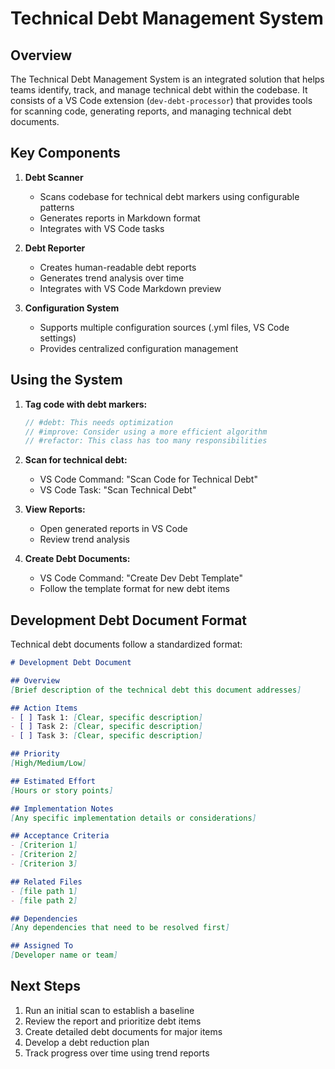 # Technical Debt Management System

## Overview

The Technical Debt Management System is an integrated solution that helps teams identify, track, and manage technical debt within the codebase. It consists of a VS Code extension (`dev-debt-processor`) that provides tools for scanning code, generating reports, and managing technical debt documents.

## Key Components

1. **Debt Scanner**
   - Scans codebase for technical debt markers using configurable patterns
   - Generates reports in Markdown format
   - Integrates with VS Code tasks

2. **Debt Reporter**
   - Creates human-readable debt reports
   - Generates trend analysis over time
   - Integrates with VS Code Markdown preview

3. **Configuration System**
   - Supports multiple configuration sources (.yml files, VS Code settings)
   - Provides centralized configuration management

## Using the System

1. **Tag code with debt markers:**

   ```javascript
   // #debt: This needs optimization
   // #improve: Consider using a more efficient algorithm
   // #refactor: This class has too many responsibilities
   ```

2. **Scan for technical debt:**
   - VS Code Command: "Scan Code for Technical Debt"
   - VS Code Task: "Scan Technical Debt"

3. **View Reports:**
   - Open generated reports in VS Code
   - Review trend analysis

4. **Create Debt Documents:**
   - VS Code Command: "Create Dev Debt Template"
   - Follow the template format for new debt items

## Development Debt Document Format

Technical debt documents follow a standardized format:

```markdown
# Development Debt Document

## Overview
[Brief description of the technical debt this document addresses]

## Action Items
- [ ] Task 1: [Clear, specific description]
- [ ] Task 2: [Clear, specific description]
- [ ] Task 3: [Clear, specific description]

## Priority
[High/Medium/Low]

## Estimated Effort
[Hours or story points]

## Implementation Notes
[Any specific implementation details or considerations]

## Acceptance Criteria
- [Criterion 1]
- [Criterion 2]
- [Criterion 3]

## Related Files
- [file path 1]
- [file path 2]

## Dependencies
[Any dependencies that need to be resolved first]

## Assigned To
[Developer name or team]
```

## Next Steps

1. Run an initial scan to establish a baseline
2. Review the report and prioritize debt items
3. Create detailed debt documents for major items
4. Develop a debt reduction plan
5. Track progress over time using trend reports
